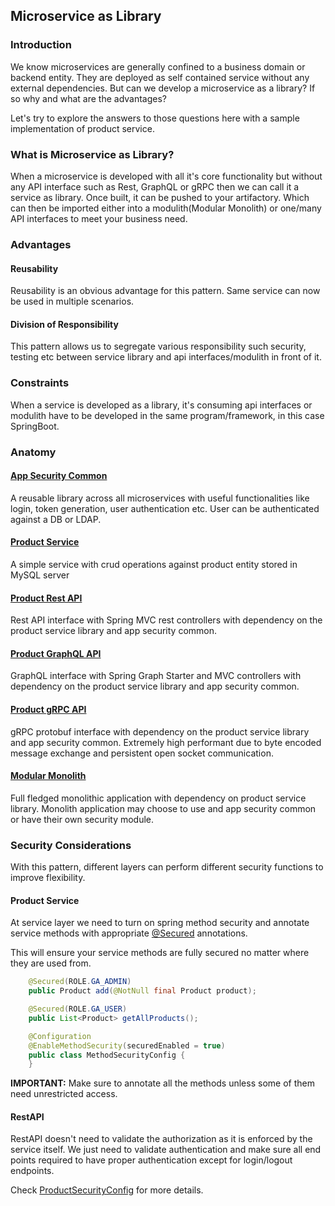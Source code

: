 ## Microservice as Library

### Introduction
We know microservices are generally confined to a business domain or backend entity. They
 are deployed as self contained service without any external dependencies. But can
we develop a microservice as a library? If so why and what are the advantages?

Let's try to explore the answers to those questions here with a sample implementation of product service.


### What is Microservice as Library?
When a microservice is developed with all it's core functionality but without
any API interface such as Rest, GraphQL or gRPC then we can call it a service as library.
Once built, it can be pushed to your artifactory. Which can then be imported either into a modulith(Modular Monolith)
or one/many API interfaces to meet your business need.

### Advantages

#### Reusability
Reusability is an obvious advantage for this pattern. Same service can now be used in multiple scenarios.

#### Division of Responsibility
This pattern allows us to segregate various responsibility such security, testing etc between
service library and api interfaces/modulith in front of it. 

### Constraints
When a service is developed as a library, it's consuming api interfaces or modulith
have to be developed in the same program/framework, in this case SpringBoot.


### Anatomy
#### [App Security Common](app-security-common)
A reusable library across all microservices with useful functionalities like login, token generation,
user authentication etc. User can be authenticated against a DB or LDAP.

#### [Product Service](product-service)
A simple service with crud operations against product entity stored in MySQL server

#### [Product Rest API](product-rest-api)
Rest API interface with Spring MVC rest controllers with dependency on the product service library and app security common.

#### [Product GraphQL API](product-graph-api)
GraphQL interface with Spring Graph Starter and MVC controllers with dependency on the product service library and app security common.

#### [Product gRPC API](product-grpc-api)
gRPC protobuf interface with dependency on the product service library and app security common. Extremely high performant
due to byte encoded message exchange and persistent open socket communication.

#### [Modular Monolith](monolith-application)
Full fledged monolithic application with dependency on product service library. Monolith application may choose to use and app security common 
or have their own security module.

### Security Considerations
With this pattern, different layers can perform different security functions to improve flexibility.

#### Product Service
At service layer we need to turn on spring method security and annotate service methods 
with appropriate [@Secured](product-service/src/main/java/io/pbhuyan/product/service/ProductService.java) annotations.

This will ensure your service methods are fully secured no matter where they are used from.


```java
    @Secured(ROLE.GA_ADMIN)
    public Product add(@NotNull final Product product);

    @Secured(ROLE.GA_USER)
    public List<Product> getAllProducts();
```

```java
    @Configuration
    @EnableMethodSecurity(securedEnabled = true)
    public class MethodSecurityConfig {
    }
```

**IMPORTANT:** Make sure to annotate all the methods unless some of them need unrestricted access.



#### RestAPI
RestAPI doesn't need to validate the authorization as it is enforced by the service itself. We just need to validate
authentication and make sure all end points required to have proper authentication except for login/logout endpoints.

Check [ProductSecurityConfig](product-rest-api%2Fsrc%2Fmain%2Fjava%2Fio%2Fpbhuyan%2Fproduct%2Fsecurity%2FProductSecurityConfig.java) for more details.












